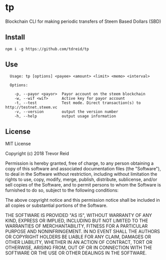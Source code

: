 # tp
Blockchain CLI for making periodic transfers of Steem Based Dollars (SBD)

## Install
```
npm i -g https://github.com/tdreid/tp
```

## Use
```
  Usage: tp [options] <payee> <amount> <limit> <memo> <interval>

  Options:

    -p, --payor <payor>  Payor account on the steem blockchain
    -w, --wif <wif>      Active key for payor account
    -t, --test           Test mode. Direct transaction(s) to http://testnet.steem.vc
    -v, --version        output the version number
    -h, --help           output usage information
```

## License
MIT License

Copyright (c) 2018 Trevor Reid

Permission is hereby granted, free of charge, to any person obtaining a copy
of this software and associated documentation files (the "Software"), to deal
in the Software without restriction, including without limitation the rights
to use, copy, modify, merge, publish, distribute, sublicense, and/or sell
copies of the Software, and to permit persons to whom the Software is
furnished to do so, subject to the following conditions:

The above copyright notice and this permission notice shall be included in all
copies or substantial portions of the Software.

THE SOFTWARE IS PROVIDED "AS IS", WITHOUT WARRANTY OF ANY KIND, EXPRESS OR
IMPLIED, INCLUDING BUT NOT LIMITED TO THE WARRANTIES OF MERCHANTABILITY,
FITNESS FOR A PARTICULAR PURPOSE AND NONINFRINGEMENT. IN NO EVENT SHALL THE
AUTHORS OR COPYRIGHT HOLDERS BE LIABLE FOR ANY CLAIM, DAMAGES OR OTHER
LIABILITY, WHETHER IN AN ACTION OF CONTRACT, TORT OR OTHERWISE, ARISING FROM,
OUT OF OR IN CONNECTION WITH THE SOFTWARE OR THE USE OR OTHER DEALINGS IN THE
SOFTWARE.
